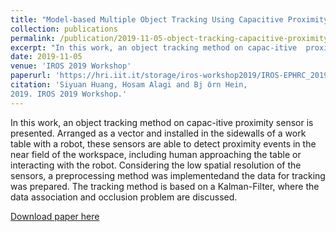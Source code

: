 ```yaml
---
title: "Model-based Multiple Object Tracking Using Capacitive Proximity Sensors"
collection: publications
permalink: /publication/2019-11-05-object-tracking-capacitive-proximity-sensors
excerpt: "In this work, an object tracking method on capac-itive  proximity sensor is presented. Arranged as a vector and installed  in the sidewalls of a work table with a robot, the sesensors are able to detect proximity events in  the near field of the workspace, including human approaching the table or interacting with the robot."
date: 2019-11-05
venue: 'IROS 2019 Workshop'
paperurl: 'https://hri.iit.it/storage/iros-workshop2019/IROS-EPHRC_2019_paper_1.pdf'
citation: 'Siyuan Huang, Hosam Alagi and Bj ̈orn Hein,
2019. IROS 2019 Workshop.'
---
```


 In this work, an object tracking method on capac-itive proximity  sensor is presented. Arranged  as  a vector and installed  in  the  sidewalls of a work table with a  robot, these sensors are able  to  detect proximity events in the  near field of the workspace,  including human approaching  the  table or interacting with the  robot. Considering the low spatial resolution of the sensors, a preprocessing method was implementedand the data for tracking was prepared. The tracking method is based on a Kalman-Filter, where the data association and occlusion problem are discussed.



[Download paper here](http://academicpages.github.io/files/paper2.pdf)
